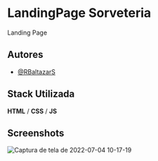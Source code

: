 
# LandingPage Sorveteria 

Landing Page

## Autores

- [@RBaltazarS](https://github.com/RBaltazarS)


## Stack Utilizada

**HTML** /
**CSS** /
**JS** 



## Screenshots

![Captura de tela de 2022-07-04 10-17-19](https://user-images.githubusercontent.com/63020237/177163504-a0023e44-3e7a-4ca5-a64c-fd7ec3cfe855.png)
